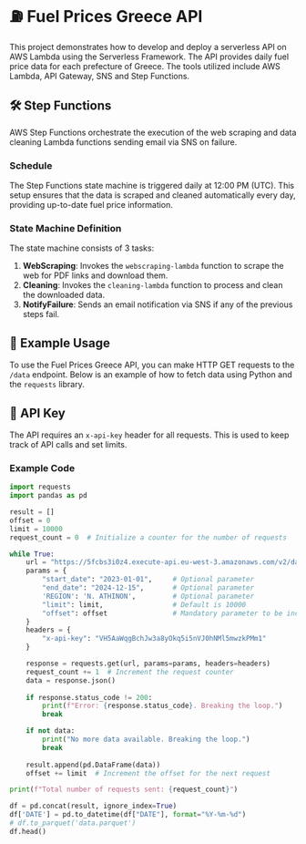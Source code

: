 # ⛽ Fuel Prices Greece API

This project demonstrates how to develop and deploy a serverless API on AWS Lambda using the Serverless Framework. The API provides daily fuel price data for each prefecture of Greece. The tools utilized include AWS Lambda, API Gateway, SNS and Step Functions.

## 🛠️ Step Functions

AWS Step Functions orchestrate the execution of the web scraping and data cleaning Lambda functions sending email via SNS on failure. 

### Schedule

The Step Functions state machine is triggered daily at 12:00 PM (UTC). This setup ensures that the data is scraped and cleaned automatically every day, providing up-to-date fuel price information.

### State Machine Definition

The state machine consists of 3 tasks:
1. **WebScraping**: Invokes the `webscraping-lambda` function to scrape the web for PDF links and download them.
2. **Cleaning**: Invokes the `cleaning-lambda` function to process and clean the downloaded data.
3. **NotifyFailure**: Sends an email notification via SNS if any of the previous steps fail.

## 🧪 Example Usage

To use the Fuel Prices Greece API, you can make HTTP GET requests to the `/data` endpoint. Below is an example of how to fetch data using Python and the `requests` library.

## 🔑 API Key

The API requires an `x-api-key` header for all requests. This is used to keep track of API calls and set limits.

### Example Code

```python
import requests
import pandas as pd

result = []
offset = 0
limit = 10000
request_count = 0  # Initialize a counter for the number of requests

while True:
    url = "https://5fcbs3i0z4.execute-api.eu-west-3.amazonaws.com/v2/data"
    params = {
        "start_date": "2023-01-01",     # Optional parameter
        "end_date": "2024-12-15",       # Optional parameter
        'REGION': 'N. ATHINON',         # Optional parameter
        "limit": limit,                 # Default is 10000
        "offset": offset                # Mandatory parameter to be incremented
    }
    headers = {
        "x-api-key": "VH5AaWqgBchJw3a8yOkq5i5nVJ0hNMl5mwzkPMm1"
    }

    response = requests.get(url, params=params, headers=headers)
    request_count += 1  # Increment the request counter
    data = response.json()
    
    if response.status_code != 200:
        print(f"Error: {response.status_code}. Breaking the loop.")
        break

    if not data:
        print("No more data available. Breaking the loop.")
        break
    
    result.append(pd.DataFrame(data))
    offset += limit  # Increment the offset for the next request

print(f"Total number of requests sent: {request_count}")

df = pd.concat(result, ignore_index=True)
df['DATE'] = pd.to_datetime(df["DATE"], format="%Y-%m-%d")
# df.to_parquet('data.parquet')
df.head()
```



